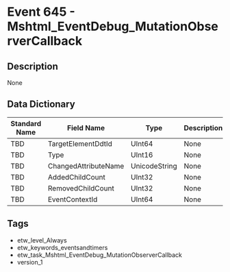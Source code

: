# Event 645 - Mshtml_EventDebug_MutationObserverCallback

## Description
None

## Data Dictionary
|Standard Name|Field Name|Type|Description|Sample Value|
|---|---|---|---|---|
|TBD|TargetElementDdtId|UInt64|None|`None`|
|TBD|Type|UInt16|None|`None`|
|TBD|ChangedAttributeName|UnicodeString|None|`None`|
|TBD|AddedChildCount|UInt32|None|`None`|
|TBD|RemovedChildCount|UInt32|None|`None`|
|TBD|EventContextId|UInt64|None|`None`|

## Tags
* etw_level_Always
* etw_keywords_eventsandtimers
* etw_task_Mshtml_EventDebug_MutationObserverCallback
* version_1